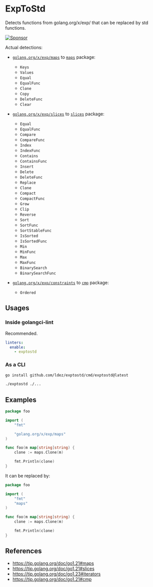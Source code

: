 # ExpToStd

Detects functions from golang.org/x/exp/ that can be replaced by std functions.

[![Sponsor](https://img.shields.io/badge/Sponsor%20me-%E2%9D%A4%EF%B8%8F-pink)](https://github.com/sponsors/ldez)

Actual detections:

- [`golang.org/x/exp/maps`](https://pkg.go.dev/golang.org/x/exp/maps) to [`maps`](https://pkg.go.dev/maps) package:
  - `Keys`
  - `Values`
  - `Equal`
  - `EqualFunc`
  - `Clone`
  - `Copy`
  - `DeleteFunc`
  - `Clear`

- [`golang.org/x/exp/slices`](https://pkg.go.dev/golang.org/x/exp/slices) to [`slices`](https://pkg.go.dev/slices) package:
  - `Equal`
  - `EqualFunc`
  - `Compare`
  - `CompareFunc`
  - `Index`
  - `IndexFunc`
  - `Contains`
  - `ContainsFunc`
  - `Insert`
  - `Delete`
  - `DeleteFunc`
  - `Replace`
  - `Clone`
  - `Compact`
  - `CompactFunc`
  - `Grow`
  - `Clip`
  - `Reverse`
  - `Sort`
  - `SortFunc`
  - `SortStableFunc`
  - `IsSorted`
  - `IsSortedFunc`
  - `Min`
  - `MinFunc`
  - `Max`
  - `MaxFunc`
  - `BinarySearch`
  - `BinarySearchFunc`

- [`golang.org/x/exp/constraints`](https://pkg.go.dev/golang.org/x/exp/constraints) to [`cmp`](https://pkg.go.dev/cmp) package:
  - `Ordered`

## Usages

### Inside golangci-lint

Recommended.

```yaml
linters:
  enable:
    - exptostd
```

### As a CLI

```bash
go install github.com/ldez/exptostd/cmd/exptostd@latest
```

```bash
./exptostd ./...
```

## Examples

```go
package foo

import (
	"fmt"

	"golang.org/x/exp/maps"
)

func foo(m map[string]string) {
	clone := maps.Clone(m)

	fmt.Println(clone)
}
```

It can be replaced by:

```go
package foo

import (
	"fmt"
	"maps"
)

func foo(m map[string]string) {
	clone := maps.Clone(m)

	fmt.Println(clone)
}

```

## References

- https://tip.golang.org/doc/go1.21#maps
- https://tip.golang.org/doc/go1.21#slices
- https://tip.golang.org/doc/go1.23#iterators
- https://tip.golang.org/doc/go1.21#cmp
